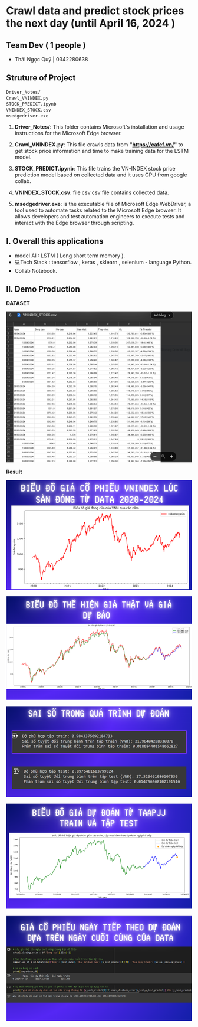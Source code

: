 # Crawl data and predict stock prices the next day (until April 16, 2024 ) 

## Team Dev ( 1 people )
- Thái Ngọc Quý | 0342280638

## Struture of Project

```
Driver_Notes/
Crawl_VNINDEX.py
STOCK_PREDICT.ipynb
VNINDEX_STOCK.csv
msedgedriver.exe
```

1. **Driver_Notes/**: This folder contains Microsoft's installation and usage instructions for the Microsoft Edge browser.

2. **Crawl_VNINDEX.py**: This file crawls data from **"https://cafef.vn/"** to get stock price information and time to make training data for the LSTM model.

3. **STOCK_PREDICT.ipynb**: This file trains the VN-INDEX stock price prediction model based on collected data and it uses GPU from google collab.

4. **VNINDEX_STOCK.csv**: file csv csv file contains collected data.

5. **msedgedriver.exe**: is the executable file of Microsoft Edge WebDriver, a tool used to automate tasks related to the Microsoft Edge browser.
It allows developers and test automation engineers to execute tests and interact with the Edge browser through scripting.


## I. Overall this applications

- model AI : LSTM  ( Long short term memory ).
- 💻Tech Stack : tensorflow , keras , sklearn , selenium - language Python.
- Collab Notebook.

## II. Demo Production

**DATASET** 

![](./doc/1.png)

**Result** 

![](./doc/2.png)

![](./doc/3.png)

![](./doc/4.png)

![](./doc/5.png)

![](./doc/6.png)
